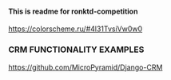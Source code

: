 #### This is readme for ronktd-competition ####
<!-- Постоянный адрес текущей цветовой схемы: -->
https://colorscheme.ru/#4l31TvsiVw0w0

### CRM FUNCTIONALITY EXAMPLES ####
https://github.com/MicroPyramid/Django-CRM
